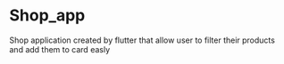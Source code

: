 # Shop_app
Shop application created by flutter that allow user to filter their products and add them to card easly 
